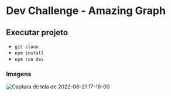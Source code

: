 # Dev Challenge - Amazing Graph

## Executar projeto
- ```git clone ```
- ```npm install ```
- ```npm run dev```

### Imagens
![Captura de tela de 2022-06-21 17-16-00](https://user-images.githubusercontent.com/30050630/174889800-6af5de05-bfb5-4cd6-aedc-ef79fbc2a7da.png)
